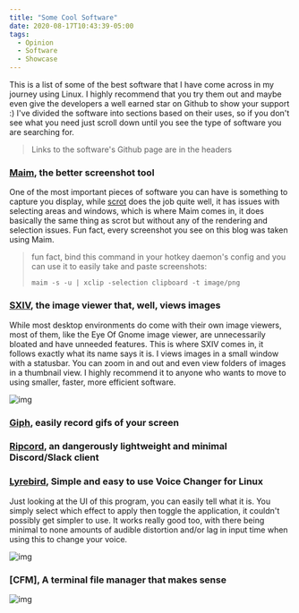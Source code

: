 ```yaml
---
title: "Some Cool Software"
date: 2020-08-17T10:43:39-05:00
tags:
  - Opinion
  - Software
  - Showcase
---
```


This is a list of some of the best software that I have come across in my journey using Linux. I highly recommend that you try them out and maybe even give the developers a well earned star on Github to show your support :) I've divided the software into sections based on their uses, so if you don't see what you need just scroll down until you see the type of software you are searching for.

> Links to the software's Github page are in the headers

### [Maim](https://github.com/naelstrof/maim), the better screenshot tool
One of the most important pieces of software you can have is something to capture you display, while [scrot](https://github.com/dreamer/scrot) does the job quite well, it has issues with selecting areas and windows, which is where Maim comes in, it does basically the same thing as scrot but without any of the rendering and selection issues. Fun fact, every screenshot you see on this blog was taken using Maim.

> fun fact, bind this command in your hotkey daemon's config and you can use it to easily take and paste screenshots:
>
> `maim -s -u | xclip -selection clipboard -t image/png`

### [SXIV](https://github.com/muennich/sxiv), the image viewer that, well, views images
While most desktop environments do come with their own image viewers, most of them, like the Eye Of Gnome image viewer, are unnecessarily bloated and have unneeded features. This is where SXIV comes in, it follows exactly what its name says it is. I views images in a small window with a statusbar. You can zoom in and out and even view folders of images in a thumbnail view. I highly recommend it to anyone who wants to move to using smaller, faster, more efficient software.

![img](https://i.imgur.com/6T1WTMF.png)

### [Giph](https://github.com/phisch/giph), easily record gifs of your screen

### [Ripcord](https://cancel.fm/ripcord/), an dangerously lightweight and minimal Discord/Slack client

### [Lyrebird](https://github.com/chxrlt/lyrebird), Simple and easy to use Voice Changer for Linux
Just looking at the UI of this program, you can easily tell what it is. You simply select which effect to apply then toggle the application, it couldn't possibly get simpler to use. It works really good too, with there being minimal to none amounts of audible distortion and/or lag in input time when using this to change your voice.

![img](https://i.imgur.com/FNQWNFu.png)

### [CFM], A terminal file manager that makes sense

![img](https://i.imgur.com/65Holv7.png)
